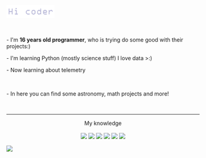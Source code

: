 <a align='center'>
   <img src="https://github.com/Cyberft-pdf/images/blob/main/nadpis1.png" alt="title 1" style="width:25%;height:25%;">
</a>
<p><br></p>

<p>-  I'm <strong>16 years old programmer</strong>, who is trying do some good with their projects:)</p>
<p>-  I'm learning Python (mostly science stuff) I love data >:)</p>
<p>-  Now learning about telemetry</p>
<br>
<p>-  In here you can find some astronomy, math projects and more!</p>
<br>
<hr>

<p align='center'>
   My knowledge<br/><br/>
  <img src="https://img.shields.io/badge/Python-FFD43B?style=for-the-badge&logo=python&logoColor=blue" />
  <img src="https://img.shields.io/badge/C%23-239120?style=for-the-badge&logo=c-sharp&logoColor=white" />
  <img src="https://img.shields.io/badge/C%2B%2B-00599C?style=for-the-badge&logo=c%2B%2B&logoColor=white" />

  <img src="https://img.shields.io/badge/HTML5-E34F26?style=for-the-badge&logo=html5&logoColor=white" />

  <img src="https://img.shields.io/badge/Kotlin-0095D5?&style=for-the-badge&logo=kotlin&logoColor=white" />
  <img src="https://img.shields.io/badge/Go-00ADD8?style=for-the-badge&logo=go&logoColor=white" />


</p>
<img src="https://hits.seeyoufarm.com/api/count/incr/badge.svg?url=https%3A%2F%2Fgithub.com%2FCyberft-pdf1212%2Fhit-counter" />




